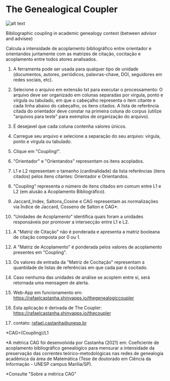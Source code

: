 # The Genealogical Coupler

![alt text](https://raw.githubusercontent.com/rafaelcastanha/The-Genealogic-Coupler/main/gacoupler_git.bmp)

Bibliographic coupling in academic genealogy context (between advisor and advisee)

Calcula a intensidade de acoplamento bibliográfico entre orientador e orientandos juntamente com as matrizes de citação, cocitação e acoplamento entre todos atores analisados. 

1) A ferramenta pode ser usada para qualquer tipo de unidade (documentos, autores, periódicos, palavras-chave, DOI, seguidores em redes sociais, etc).

2) Selecione o arquivo em extensão txt para executar o processamento: O arquivo deve ser organizado em colunas separadas por vírgula, ponto e vírgula ou tabulado, em que o cabeçalho representa o item citante e cada linha abaixo do cabeçalho, os itens citados. A lista de referência citada do orientador deve constar na primeira coluna do corpus (utilize "arquivos para teste" para exemplos de organização do arquivo).

3) É desejavel que cada coluna contenha valores únicos.

4) Carregue seu arquivo e selecione a separação do seu arquivo: vírgula, ponto e vírgula ou tabulado.

5) Clique em "Coupling!".

6) "Orientador" e "Orientandos" representam os itens acoplados.

7) L1 e L2 representam o tamanho (cardinalidade) da lista referências (itens citados) pelos itens citantes: Orientador e Orientandos.

8) "Coupling" representa o número de itens citados em comum entre L1 e L2 (em alusão a Acoplamento Bibliográfico).

9) Jaccard_Index, Saltons_Cosine e CAG representam as normalizações via Índice de Jaccard, Cosseno de Salton e CAG*.

10) "Unidades de Acoplamento" identifica quais foram a unidades responsáveis por promover a intersecção entre L1 e L2.

11) A "Matriz de Citação" não é ponderada e apresenta a matriz booleana de citação composta por 0 ou 1.

12) A "Matriz de Acoplamento" é ponderada pelos valores de acoplamento presentes em "Coupling".

13) Os valores de entrada da "Matriz de Cocitação" representam a quantidade de listas de referências em que cada par é cocitado.

14) Caso nenhuma das unidades de análise se acoplem entre si, será retornada uma mensagem de alerta.

15) Web-App em funcionamento em: https://rafaelcastanha.shinyapps.io/thegenealogiccoupler

16) Esta aplicação é derivada de The Coupler: https://rafaelcastanha.shinyapps.io/thecoupler

17) contato: rafael.castanha@unesp.br

*CAG=(Coupling)/L1

*A métrica CAG foi desenvolvida por Castanha (2021) em: Coeficiente de acoplamento bibliográfico genealógico para mensurar a intensidade da preservação das correntes teórico-metodológicas nas redes de genealogia acadêmica da área de Matemática (Tese de doutorado em Ciência da Informação - UNESP campus Marília/SP). 

*Consulte "Sobre a métrica CAG"
